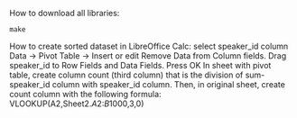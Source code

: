 How to download all libraries:

```
make
```

How to create sorted dataset in LibreOffice Calc:
select speaker\_id column
Data -> Pivot Table -> Insert or edit
Remove Data from Column fields.
Drag speaker\_id to Row Fields and Data Fields.
Press OK
In sheet with pivot table, create column count (third column) that is the division of sum-speaker\_id column with speaker\_id column.
Then, in original sheet, create count column with the following formula: VLOOKUP(A2,Sheet2.$A$2:$B$1000,3,0)
